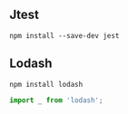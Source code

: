 
## Jtest
	npm install --save-dev jest

## Lodash
	npm install lodash
```js
import _ from 'lodash';
```

